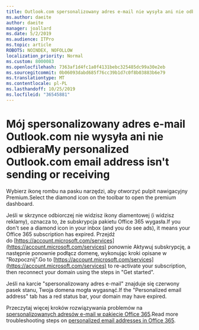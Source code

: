 ```yaml
---
title: Outlook.com spersonalizowany adres e-mail nie wysyła ani nie odbiera
ms.author: daeite
author: daeite
manager: joallard
ms.date: 5/2/2019
ms.audience: ITPro
ms.topic: article
ROBOTS: NOINDEX, NOFOLLOW
localization_priority: Normal
ms.custom: 8000083
ms.openlocfilehash: 7363af1d4fc1a0f4131bebc325485dc99a30e2eb
ms.sourcegitcommit: 0b06093dabd685f76cc39b1d7c0f8b03883b6e79
ms.translationtype: MT
ms.contentlocale: pl-PL
ms.lasthandoff: 10/25/2019
ms.locfileid: "36545881"
---
```

# <a name="my-personalized-outlookcom-email-address-isnt-sending-or-receiving"></a><span data-ttu-id="2c3e2-102">Mój spersonalizowany adres e-mail Outlook.com nie wysyła ani nie odbiera</span><span class="sxs-lookup"><span data-stu-id="2c3e2-102">My personalized Outlook.com email address isn't sending or receiving</span></span>

<span data-ttu-id="2c3e2-103">Wybierz ikonę rombu na pasku narzędzi, aby otworzyć pulpit nawigacyjny Premium.</span><span class="sxs-lookup"><span data-stu-id="2c3e2-103">Select the diamond icon on the toolbar to open the premium dashboard.</span></span>

<span data-ttu-id="2c3e2-104">Jeśli w skrzynce odbiorczej nie widzisz ikony diamentowej (i widzisz reklamy), oznacza to, że subskrypcja pakietu Office 365 wygasła.</span><span class="sxs-lookup"><span data-stu-id="2c3e2-104">If you don't see a diamond icon in your inbox (and you do see ads), it means your Office 365 subscription has expired.</span></span> <span data-ttu-id="2c3e2-105">Przejdź do [https://account.microsoft.com/services](https://account.microsoft.com/services) ponownie Aktywuj subskrypcję, a następnie ponownie podłącz domenę, wykonując kroki opisane w "Rozpocznij".</span><span class="sxs-lookup"><span data-stu-id="2c3e2-105">Go to [https://account.microsoft.com/services](https://account.microsoft.com/services) to re-activate your subscription, then reconnect your domain using the steps in "Get started".</span></span>

<span data-ttu-id="2c3e2-106">Jeśli na karcie "spersonalizowany adres e-mail" znajduje się czerwony pasek stanu, Twoja domena mogła wygasnąć.</span><span class="sxs-lookup"><span data-stu-id="2c3e2-106">If the "Personalized email address" tab has a red status bar, your domain may have expired.</span></span>

<span data-ttu-id="2c3e2-107">Przeczytaj więcej kroków rozwiązywania problemów na [spersonalizowanych adresów e-mail w pakiecie Office 365](https://support.office.com/article/75416a58-b225-4c02-8c07-8979403b427b?wt.mc_id=Office_Outlook_com_Alchemy).</span><span class="sxs-lookup"><span data-stu-id="2c3e2-107">Read more troubleshooting steps on [personalized email addresses in Office 365](https://support.office.com/article/75416a58-b225-4c02-8c07-8979403b427b?wt.mc_id=Office_Outlook_com_Alchemy).</span></span>